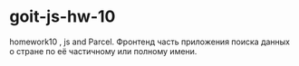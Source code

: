 # goit-js-hw-10
homework10 , js and Parcel.
Фронтенд часть приложения поиска данных о стране по её частичному или полному имени. 
